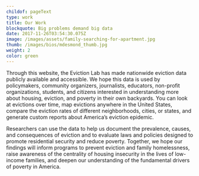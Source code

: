 ```yaml
---
childof: pageText
type: work
title: Our Work
blockquote: Big problems demand big data
date: 2017-11-26T03:54:30.075Z
image: /images/assets/family-searching-for-apartment.jpg
thumb: /images/bios/mdesmond_thumb.jpg
weight: 2
color: green
---
```

Through this website, the Eviction Lab has made nationwide eviction data publicly available and accessible. We hope this data is used by policymakers, community organizers, journalists, educators, non-profit organizations, students, and citizens interested in understanding more about housing, eviction, and poverty in their own backyards. You can look at evictions over time, map evictions anywhere in the United States, compare the eviction rates of different neighborhoods, cities, or states, and generate custom reports about America’s eviction epidemic.  

Researchers can use the data to help us document the prevalence, causes, and consequences of eviction and to evaluate laws and policies designed to promote residential security and reduce poverty. Together, we hope our findings will inform programs to prevent eviction and family homelessness, raise awareness of the centrality of housing insecurity in the lives of low-income families, and deepen our understanding of the fundamental drivers of poverty in America. 



